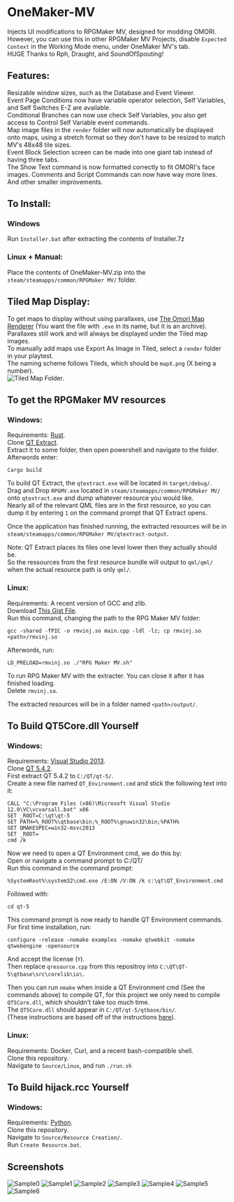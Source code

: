 # OneMaker-MV
Injects UI modifications to RPGMaker MV, designed for modding OMORI.  
However, you can use this in other RPGMaker MV Projects, disable `Expected Context` in the Working Mode menu, under OneMaker MV's tab.    
HUGE Thanks to Rph, Draught, and SoundOfSpouting!  

## Features:
Resizable window sizes, such as the Database and Event Viewer.  
Event Page Conditions now have variable operator selection, Self Variables, and Self Switches E-Z are available.  
Conditional Branches can now use check Self Variables, you also get access to Control Self Variable event commands.  
Map image files in the `render` folder will now automatically be displayed onto maps, using a stretch format so they don't have to be resized to match MV's 48x48 tile sizes.  
Event Block Selection screen can be made into one giant tab instead of having three tabs.  
The Show Text command is now formatted correctly to fit OMORI's face images.
Comments and Script Commands can now have way more lines.  
And other smaller improvements.  

## To Install:  
### Windows  
Run `Installer.bat` after extracting the contents of Installer.7z

### Linux + Manual:  
Place the contents of OneMaker-MV.zip into the `steam/steamapps/common/RPGMaker MV/` folder.  

## Tiled Map Display:
To get maps to display without using parallaxes, use [The Omori Map Renderer](https://github.com/rphsoftware/omori-map-preview-renderer/actions/runs/13727034987) (You want the file with `.exe` in its name, but it is an archive).  
Parallaxes still work and will always be displayed under the Tiled map images.  
To manually add maps use Export As Image in Tiled, select a `render` folder in your playtest.  
The naming scheme follows Tileds, which should be `mapX.png` (X being a number).  
![Tiled Map Folder](https://github.com/user-attachments/assets/137a8bc5-d6a3-40a2-bccd-157a0337a687).  

## To get the RPGMaker MV resources
### Windows:
Requirements: [Rust](https://www.rust-lang.org/tools/install).  
Clone [QT Extract](https://github.com/axstin/qtextract).  
Extract it to some folder, then open powershell and navigate to the folder.  
Afterwords enter:
```
Cargo build
```
To build QT Extract, the `qtextract.exe` will be located in `target/debug/`.  
Drag and Drop `RPGMV.exe` located in `steam/steamapps/common/RPGMaker MV/` onto `qtextract.exe` and dump whatever resource you would like.  
Nearly all of the relevant QML files are in the first resource, so you can dump it by entering `1` on the command prompt that QT Extract opens.  

Once the application has finished running, the extracted resources will be in `steam/steamapps/common/RPGMaker MV/qtextract-output`.  

Note: QT Extract places its files one level lower then they actually should be.  
So the ressources from the first resource bundle will output to `qml/qml/` when the actual resource path is only `qml/`.  

### Linux:
Requirements: A recent version of GCC and zlib.  
Download [This Gist File](https://gist.github.com/rphsoftware/e379c86354fdcff5386c4115df4c8f39).  
Run this command, changing the path to the RPG Maker MV folder:  
```
gcc -shared -fPIC -o rmvinj.so main.cpp -ldl -lz; cp rmvinj.so <path>/rmvinj.so 
```

Afterwords, run:
```
LD_PRELOAD=rmvinj.so ./"RPG Maker MV.sh"
```
To run RPG Maker MV with the extracter. You can close it after it has finished loading.  
Delete `rmvinj.so`.  

The extracted resources will be in a folder named `<path>/output/`.  

## To Build QT5Core.dll Yourself
### Windows:  
Requirements: [Visual Studio 2013](https://archive.org/details/en_visual_studio_community_2013_with_update_5_x86_dvd_6816332).  
Clone [QT 5.4.2](https://download.qt.io/new_archive/qt/5.4/5.4.2/single/qt-everywhere-opensource-src-5.4.2.zip).  
First extract QT 5.4.2 to `C:/QT/qt-5/`.  
Create a new file named `QT_Environment.cmd` and stick the following text into it:  
```
CALL "C:\Program Files (x86)\Microsoft Visual Studio 12.0\VC\vcvarsall.bat" x86
SET _ROOT=C:\qt\qt-5
SET PATH=%_ROOT%\qtbase\bin;%_ROOT%\gnuwin32\bin;%PATH%
SET QMAKESPEC=win32-msvc2013
SET _ROOT=
cmd /k
```
Now we need to open a QT Environment cmd, we do this by:  
Open or navigate a command prompt to C:/QT/  
Run this command in the command prompt:  
```
%SystemRoot%\system32\cmd.exe /E:ON /V:ON /k c:\qt\QT_Environment.cmd
```
Followed with:
```
cd qt-5
```
This command prompt is now ready to handle QT Environment commands.  
For first time installation, run:  
```
configure -release -nomake examples -nomake qtwebkit -nomake qtwebengine -opensource
```
And accept the license (`Y`).  
Then replace `qresource.cpp` from this repositroy into `C:\QT\QT-5\qtbase\src\corelib\io\`.  

Then you can run `nmake` when inside a QT Environment cmd (See the commands above) to compile QT, for this project we only need to compile `QT5Core.dll`, which shouldn't take too much time.  
The `QT5Core.dll` should appear in `C:/QT/qt-5/qtbase/bin/`.  
(These instructions are based off of the instructions [here](https://doc.qt.io/archives/qt-5.5/windows-building.html)).  

### Linux:
Requirements: Docker, Curl, and a recent bash-compatible shell.  
Clone this repository.  
Navigate to `Source/Linux`, and run `./run.sh`

## To Build hijack.rcc Yourself
### Windows: 
Requirements: [Python](https://www.python.org/downloads/).  
Clone this repository.  
Navigate to `Source/Resource Creation/`.  
Run `Create Resource.bat`.  

## Screenshots
![Sample0](https://github.com/user-attachments/assets/7c7dba64-c0d4-4d68-a542-06da93b634b8)
![Sample1](https://github.com/user-attachments/assets/7ba5a5e9-7627-4bec-9dbe-29b17d81e213)
![Sample2](https://github.com/user-attachments/assets/3192ebaa-ef99-405a-b048-19d20714387f)
![Sample3](https://github.com/user-attachments/assets/981eda08-e2ea-4b02-9ffd-aeeb1f88c80f)
![Sample4](https://github.com/user-attachments/assets/9db921e9-ba18-47b8-8620-fce1f37f6f7a)
![Sample5](https://github.com/user-attachments/assets/0b880a3c-31f4-48ec-ae0d-3a9a8f536725)
![Sample6](https://github.com/user-attachments/assets/10bcce6e-6457-451d-8435-cf608169eee2)
